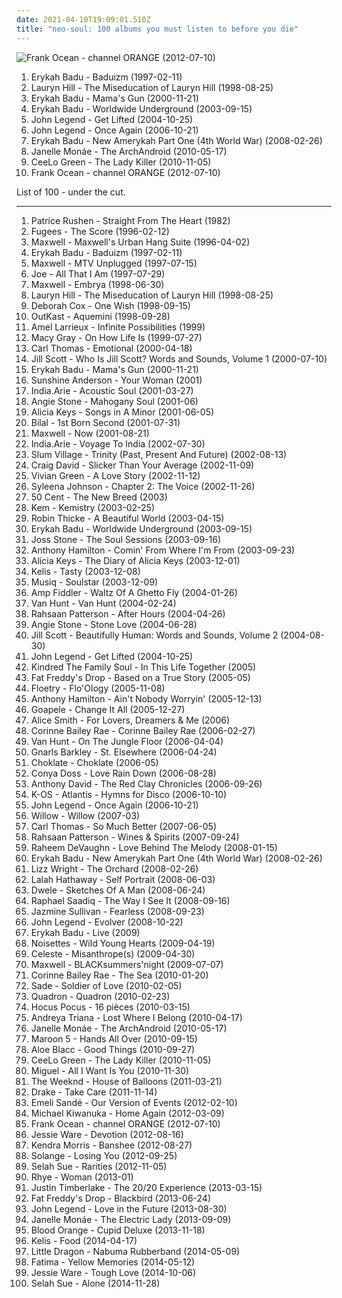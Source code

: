 ```yaml
---
date: 2021-04-10T19:09:01.510Z
title: "neo-soul: 100 albums you must listen to before you die"
---
```

![Frank Ocean - channel ORANGE (2012-07-10)](https://img.discogs.com/BTjf4G0FRR-nttzUiJEeYa1ZkcA=/fit-in/600x600/filters:strip_icc():format(jpeg):mode_rgb():quality(90)/discogs-images/R-14470275-1575194734-3163.jpeg.jpg "Frank Ocean - channel ORANGE (2012-07-10)")
<ol class="albums">
<li data-cover="http://coverartarchive.org/release/52d8d6a4-5e94-4200-8b02-530940f1ee1d/22530873406-500.jpg" data-tags="soul" role="button">Erykah Badu - Baduizm (1997-02-11)</li>
<li data-cover="http://coverartarchive.org/release/0f15251e-7f5a-48bd-bfe2-31a329066371/3037400805-500.jpg" data-tags="soul, rnb" role="button">Lauryn Hill - The Miseducation of Lauryn Hill (1998-08-25)</li>
<li data-cover="https://img.discogs.com/I8hP5wDwaFIBa5uKe0z0fDNNxV8=/fit-in/600x602/filters:strip_icc():format(jpeg):mode_rgb():quality(90)/discogs-images/R-16189786-1605737307-1687.jpeg.jpg" data-tags="soul, neo-soul" role="button">Erykah Badu - Mama's Gun (2000-11-21)</li>
<li data-cover="http://coverartarchive.org/release/c4084059-b9e3-4248-9d5a-487224970dfa/4514268539-500.jpg" data-tags="soul, neo-soul" role="button">Erykah Badu - Worldwide Underground (2003-09-15)</li>
<li data-cover="https://img.discogs.com/6o0kSzwGbQoieBogv-1J7NZu0OU=/fit-in/600x588/filters:strip_icc():format(jpeg):mode_rgb():quality(90)/discogs-images/R-590002-1348400015-6358.jpeg.jpg" data-tags="soul, rnb" role="button">John Legend - Get Lifted (2004-10-25)</li>
<li data-cover="http://coverartarchive.org/release/2fa5e0f9-c83b-44cb-bd90-7899efc1417b/8994651148-500.jpg" data-tags="soul, john legend, rnb" role="button">John Legend - Once Again (2006-10-21)</li>
<li data-cover="https://via.placeholder.com/450" data-tags="soul, neo-soul" role="button">Erykah Badu - New Amerykah Part One (4th World War) (2008-02-26)</li>
<li data-cover="http://coverartarchive.org/release/14ae1a9c-9e8e-3ae5-87f2-3bf68b9feefd/8899038012-500.jpg" data-tags="soul, funk" role="button">Janelle Monáe - The ArchAndroid (2010-05-17)</li>
<li data-cover="http://coverartarchive.org/release/e84467e8-1f3e-4c58-91d1-9b37c1500b7e/13670345162-500.jpg" data-tags="funk, neo-soul, contemporary r&b, pop soul, i own and love these" role="button">CeeLo Green - The Lady Killer (2010-11-05)</li>
<li data-cover="https://img.discogs.com/BTjf4G0FRR-nttzUiJEeYa1ZkcA=/fit-in/600x600/filters:strip_icc():format(jpeg):mode_rgb():quality(90)/discogs-images/R-14470275-1575194734-3163.jpeg.jpg" data-tags="soul, rnb" role="button">Frank Ocean - channel ORANGE (2012-07-10)</li>
</ol>
List of 100 - under the cut.
<!-- more -->

_________________

<ol class="albums">
<li data-cover="http://coverartarchive.org/release/de31ca06-a515-4c07-972d-d83ce84b7c59/4679706366-500.jpg" data-tags="jazz-funk, rnb" role="button">
Patrice Rushen - Straight From The Heart (1982)
</li>
<li data-cover="http://coverartarchive.org/release/a8ac0c88-6980-411d-8c88-3eed140f71ed/7644775051-500.jpg" data-tags="hip-hop" role="button">
Fugees - The Score (1996-02-12)
</li>
<li data-cover="http://coverartarchive.org/release/e69dbabd-5a61-4147-914b-7e683f096cbc/15210098631-500.jpg" data-tags="soul" role="button">
Maxwell - Maxwell's Urban Hang Suite (1996-04-02)
</li>
<li data-cover="http://coverartarchive.org/release/52d8d6a4-5e94-4200-8b02-530940f1ee1d/22530873406-500.jpg" data-tags="soul" role="button">
Erykah Badu - Baduizm (1997-02-11)
</li>
<li data-cover="http://coverartarchive.org/release/7ffc0e66-78ba-4efc-9a73-55ce13354a32/5194284962-500.jpg" data-tags="rnb, neo soul" role="button">
Maxwell - MTV Unplugged (1997-07-15)
</li>
<li data-cover="https://img.discogs.com/v9xi8uvYPtIXNRBABfaWbnLDjRg=/fit-in/600x529/filters:strip_icc():format(jpeg):mode_rgb():quality(90)/discogs-images/R-4848877-1437524577-3099.jpeg.jpg" data-tags="rnb" role="button">
Joe - All That I Am (1997-07-29)
</li>
<li data-cover="https://img.discogs.com/bNU9Z2OH65I8W0Ttb8NgfVWt1G0=/fit-in/299x300/filters:strip_icc():format(jpeg):mode_rgb():quality(90)/discogs-images/R-764240-1156380307.jpeg.jpg" data-tags="neo-soul, rnb" role="button">
Maxwell - Embrya (1998-06-30)
</li>
<li data-cover="http://coverartarchive.org/release/0f15251e-7f5a-48bd-bfe2-31a329066371/3037400805-500.jpg" data-tags="soul, rnb" role="button">
Lauryn Hill - The Miseducation of Lauryn Hill (1998-08-25)
</li>
<li data-cover="http://coverartarchive.org/release/9df9cdf9-1e7e-4249-8d65-a5276366bff9/15914528738-500.jpg" data-tags="pop, r&b, 90s rnb" role="button">
Deborah Cox - One Wish (1998-09-15)
</li>
<li data-cover="http://coverartarchive.org/release/63f4592c-6f58-32bb-bd9f-a431dc14e04d/6640977411-500.jpg" data-tags="hip-hop" role="button">
OutKast - Aquemini (1998-09-28)
</li>
<li data-cover="http://coverartarchive.org/release/85fe8a36-6efc-498a-a197-7971108fd287/9304670823-500.jpg" data-tags="soul, neo-soul" role="button">
Amel Larrieux - Infinite Possibilities (1999)
</li>
<li data-cover="http://coverartarchive.org/release/f7433ff5-35e6-48c2-8503-c2d046540d5d/21406735668-500.jpg" data-tags="soul" role="button">
Macy Gray - On How Life Is (1999-07-27)
</li>
<li data-cover="http://coverartarchive.org/release/8466b6ac-fd2f-415b-818d-3e56b5a3d1da/4839004740-500.jpg" data-tags="rnb, carl thomas" role="button">
Carl Thomas - Emotional (2000-04-18)
</li>
<li data-cover="http://coverartarchive.org/release/eecb042f-85a2-4f1a-ab8c-5c9a947c2d66/15106304103-500.jpg" data-tags="soul, neo-soul" role="button">
Jill Scott - Who Is Jill Scott? Words and Sounds, Volume 1 (2000-07-10)
</li>
<li data-cover="https://img.discogs.com/I8hP5wDwaFIBa5uKe0z0fDNNxV8=/fit-in/600x602/filters:strip_icc():format(jpeg):mode_rgb():quality(90)/discogs-images/R-16189786-1605737307-1687.jpeg.jpg" data-tags="soul, neo-soul" role="button">
Erykah Badu - Mama's Gun (2000-11-21)
</li>
<li data-cover="https://img.discogs.com/1ErAO0qgf2EqgqtiuGbgU8YKfMI=/fit-in/300x298/filters:strip_icc():format(jpeg):mode_rgb():quality(90)/discogs-images/R-398692-1108138378.jpg.jpg" data-tags="neo-soul, rnb - soul" role="button">
Sunshine Anderson - Your Woman (2001)
</li>
<li data-cover="http://coverartarchive.org/release/778cf2aa-9005-42f9-9996-d70712b2c254/5765282910-500.jpg" data-tags="soul" role="button">
India.Arie - Acoustic Soul (2001-03-27)
</li>
<li data-cover="https://img.discogs.com/WDs8Q0vywnEkdS2hN_r65odzScc=/fit-in/600x597/filters:strip_icc():format(jpeg):mode_rgb():quality(90)/discogs-images/R-1919315-1305435824.jpeg.jpg" data-tags="soul" role="button">
Angie Stone - Mahogany Soul (2001-06)
</li>
<li data-cover="http://coverartarchive.org/release/f9e26af6-a546-484f-b409-e71da896fc64/10741523166-500.jpg" data-tags="soul, rnb" role="button">
Alicia Keys - Songs in A Minor (2001-06-05)
</li>
<li data-cover="https://img.discogs.com/QFUSlMTrmE5eKdZXt4oBXc6crwk=/fit-in/600x594/filters:strip_icc():format(jpeg):mode_rgb():quality(90)/discogs-images/R-1621819-1365256122-7746.jpeg.jpg" data-tags="neo soul" role="button">
Bilal - 1st Born Second (2001-07-31)
</li>
<li data-cover="http://coverartarchive.org/release/28964621-13f1-48eb-8546-e3bf84db2f14/15238553018-500.jpg" data-tags="soul, maxwell, rnb" role="button">
Maxwell - Now (2001-08-21)
</li>
<li data-cover="http://coverartarchive.org/release/87a983fb-b30b-44d8-9457-54b398473f7e/5894750926-500.jpg" data-tags="soul" role="button">
India.Arie - Voyage To India (2002-07-30)
</li>
<li data-cover="http://coverartarchive.org/release/1a9976be-9d1d-4ba6-a6da-d99b578dea83/17257561540-500.jpg" data-tags="neo-soul, rap" role="button">
Slum Village - Trinity (Past, Present And Future) (2002-08-13)
</li>
<li data-cover="https://img.discogs.com/0BVoc-6I0Qa1pbC9NzYoEGvFRkQ=/fit-in/600x600/filters:strip_icc():format(jpeg):mode_rgb():quality(90)/discogs-images/R-560909-1494584702-2188.jpeg.jpg" data-tags="pop, rnb, 00s, craig david" role="button">
Craig David - Slicker Than Your Average (2002-11-09)
</li>
<li data-cover="http://coverartarchive.org/release/248c44c9-280a-4bc1-8030-2d06bedf6d4c/22261900325-500.jpg" data-tags="soul, neo-soul" role="button">
Vivian Green - A Love Story (2002-11-12)
</li>
<li data-cover="https://via.placeholder.com/450" data-tags="rnb" role="button">
Syleena Johnson - Chapter 2: The Voice (2002-11-26)
</li>
<li data-cover="http://coverartarchive.org/release/b2463ee8-ddcb-4d8d-93ee-36835456d144/1630449680-500.jpg" data-tags="hip hop" role="button">
50 Cent - The New Breed (2003)
</li>
<li data-cover="http://coverartarchive.org/release/5e12c7bb-eda2-4565-b3cc-976e47cb4a80/2366557652-500.jpg" data-tags="soul, neo-soul" role="button">
Kem - Kemistry (2003-02-25)
</li>
<li data-cover="https://img.discogs.com/FcuxwEA8rgWtaWrGzSxVfhNom9k=/fit-in/600x600/filters:strip_icc():format(jpeg):mode_rgb():quality(90)/discogs-images/R-2060563-1261595912.jpeg.jpg" data-tags="disco, pop, soul, rnb, male vocalists, 00s, neo-soul, unreleased, outtake, robin thicke, naked covers" role="button">
Robin Thicke - A Beautiful World (2003-04-15)
</li>
<li data-cover="http://coverartarchive.org/release/c4084059-b9e3-4248-9d5a-487224970dfa/4514268539-500.jpg" data-tags="soul, neo-soul" role="button">
Erykah Badu - Worldwide Underground (2003-09-15)
</li>
<li data-cover="http://coverartarchive.org/release/c5b2540a-3aa3-33e2-8d28-8160aeae0973/22070775394-500.jpg" data-tags="soul" role="button">
Joss Stone - The Soul Sessions (2003-09-16)
</li>
<li data-cover="http://coverartarchive.org/release/7353e5b6-9daf-45e3-920b-721b908a96b7/6107658380-500.jpg" data-tags="neo-soul" role="button">
Anthony Hamilton - Comin' From Where I'm From (2003-09-23)
</li>
<li data-cover="http://coverartarchive.org/release/287a913d-41d8-4e44-bed8-6bc5278bd997/1576712437-500.jpg" data-tags="soul, rnb, alicia keys" role="button">
Alicia Keys - The Diary of Alicia Keys (2003-12-01)
</li>
<li data-cover="http://coverartarchive.org/release/458e1a8d-c9b1-418d-ab5d-376ea1954942/3766526343-500.jpg" data-tags="rnb" role="button">
Kelis - Tasty (2003-12-08)
</li>
<li data-cover="http://coverartarchive.org/release/8c4e505c-d014-47aa-b7b8-720457e782bc/2980579320-500.jpg" data-tags="soul, neo-soul" role="button">
Musiq - Soulstar (2003-12-09)
</li>
<li data-cover="http://coverartarchive.org/release/a5ad949c-a2c5-35d0-86c8-7a54cde44ba1/15258576861-500.jpg" data-tags="funk, neo-soul, funky" role="button">
Amp Fiddler - Waltz Of A Ghetto Fly (2004-01-26)
</li>
<li data-cover="https://img.discogs.com/zER-OfNX69vy-xL1MoLznnjqmvs=/fit-in/500x500/filters:strip_icc():format(jpeg):mode_rgb():quality(90)/discogs-images/R-512667-1191067174.jpeg.jpg" data-tags="soul, neo-soul" role="button">
Van Hunt - Van Hunt (2004-02-24)
</li>
<li data-cover="https://img.discogs.com/kAFcrJ7HmoY6TFruqgevqAKmZnk=/fit-in/250x250/filters:strip_icc():format(jpeg):mode_rgb():quality(90)/discogs-images/R-355546-1103221358.jpg.jpg" data-tags="neo-soul" role="button">
Rahsaan Patterson - After Hours (2004-04-26)
</li>
<li data-cover="https://img.discogs.com/Y7LIa2isPNnmGrRCpmcQaECd2GI=/fit-in/500x498/filters:strip_icc():format(jpeg):mode_rgb():quality(90)/discogs-images/R-633013-1325298303.jpeg.jpg" data-tags="soul, neo-soul" role="button">
Angie Stone - Stone Love (2004-06-28)
</li>
<li data-cover="https://img.discogs.com/XuMLR3boHgc5gyx2O2guMX7-tkY=/fit-in/600x600/filters:strip_icc():format(jpeg):mode_rgb():quality(90)/discogs-images/R-1511365-1367888751-8182.jpeg.jpg" data-tags="neo-soul" role="button">
Jill Scott - Beautifully Human: Words and Sounds, Volume 2 (2004-08-30)
</li>
<li data-cover="https://img.discogs.com/6o0kSzwGbQoieBogv-1J7NZu0OU=/fit-in/600x588/filters:strip_icc():format(jpeg):mode_rgb():quality(90)/discogs-images/R-590002-1348400015-6358.jpeg.jpg" data-tags="soul, rnb" role="button">
John Legend - Get Lifted (2004-10-25)
</li>
<li data-cover="http://coverartarchive.org/release/9a8e7e6e-8ce2-4698-b636-1b8537302418/25199644021-500.jpg" data-tags="neo-soul, soul" role="button">
Kindred The Family Soul - In This Life Together (2005)
</li>
<li data-cover="http://coverartarchive.org/release/0b3d401e-aa43-3e84-9b9b-51e0b67bce8a/5921779355-500.jpg" data-tags="reggae, dub" role="button">
Fat Freddy's Drop - Based on a True Story (2005-05)
</li>
<li data-cover="http://coverartarchive.org/release/3bf2d61f-9ad6-4e0b-9644-616029bcdf8d/19917843965-500.jpg" data-tags="neo-soul" role="button">
Floetry - Flo'Ology (2005-11-08)
</li>
<li data-cover="https://img.discogs.com/F4ginBFZUUXq_NsLP0X6Yvzgo1E=/fit-in/600x599/filters:strip_icc():format(jpeg):mode_rgb():quality(90)/discogs-images/R-677380-1540747547-7510.jpeg.jpg" data-tags="soul" role="button">
Anthony Hamilton - Ain't Nobody Worryin' (2005-12-13)
</li>
<li data-cover="https://img.discogs.com/gS99wBsu0GrxATpMifSV1_HI_e0=/fit-in/500x497/filters:strip_icc():format(jpeg):mode_rgb():quality(90)/discogs-images/R-591468-1137119629.jpeg.jpg" data-tags="soul" role="button">
Goapele - Change It All (2005-12-27)
</li>
<li data-cover="https://img.discogs.com/IDR_9ztR2DXENUrFtrSlkVyU4Zc=/fit-in/400x400/filters:strip_icc():format(jpeg):mode_rgb():quality(90)/discogs-images/R-1831435-1246366988.jpeg.jpg" data-tags="soul, singer-songwriter" role="button">
Alice Smith - For Lovers, Dreamers & Me (2006)
</li>
<li data-cover="https://img.discogs.com/cJD9YaMrOcFcA8aD_WRJTCk8vCM=/fit-in/600x595/filters:strip_icc():format(jpeg):mode_rgb():quality(90)/discogs-images/R-3635262-1391952508-1369.jpeg.jpg" data-tags="soul" role="button">
Corinne Bailey Rae - Corinne Bailey Rae (2006-02-27)
</li>
<li data-cover="https://img.discogs.com/gOSzirQhK1BYeLKLyad9jidY_No=/fit-in/500x500/filters:strip_icc():format(jpeg):mode_rgb():quality(90)/discogs-images/R-707894-1150684201.jpeg.jpg" data-tags="neo-soul" role="button">
Van Hunt - On The Jungle Floor (2006-04-04)
</li>
<li data-cover="http://coverartarchive.org/release/c1611009-48c0-4171-a26d-698a57cfde9e/3985245895-500.jpg" data-tags="funk, soul" role="button">
Gnarls Barkley - St. Elsewhere (2006-04-24)
</li>
<li data-cover="https://img.discogs.com/pim_nk2JT4Nf9U7Zvx-AuPq2wec=/fit-in/600x600/filters:strip_icc():format(jpeg):mode_rgb():quality(90)/discogs-images/R-883100-1235633436.jpeg.jpg" data-tags="neo-soul" role="button">
Choklate - Choklate (2006-05)
</li>
<li data-cover="https://img.discogs.com/BPkqzWGU1fFLuEFQKGLyaENmPPo=/fit-in/600x595/filters:strip_icc():format(jpeg):mode_rgb():quality(90)/discogs-images/R-809803-1611096240-4591.jpeg.jpg" data-tags="soul, funky, r&b, relaxing, neo soul, neo-soul, gospel soul, modern world soul music, a r-ski- fav" role="button">
Conya Doss - Love Rain Down (2006-08-28)
</li>
<li data-cover="http://coverartarchive.org/release/117548f8-3255-432a-82ef-5813cb1ed4ca/24622953430-500.jpg" data-tags="neo-soul" role="button">
Anthony David - The Red Clay Chronicles (2006-09-26)
</li>
<li data-cover="https://img.discogs.com/4vE7Rzsd4ouIgDvFeDbE1rHZgf8=/fit-in/600x545/filters:strip_icc():format(jpeg):mode_rgb():quality(90)/discogs-images/R-891725-1175907986.jpeg.jpg" data-tags="pop, reggae, neo-soul, pop rap, conscious hip hop" role="button">
K-OS - Atlantis - Hymns for Disco (2006-10-10)
</li>
<li data-cover="http://coverartarchive.org/release/2fa5e0f9-c83b-44cb-bd90-7899efc1417b/8994651148-500.jpg" data-tags="soul, john legend, rnb" role="button">
John Legend - Once Again (2006-10-21)
</li>
<li data-cover="http://coverartarchive.org/release/0f857ab9-6cd0-45e6-b618-93947c185cf5/13071763593-500.jpg" data-tags="neo-soul" role="button">
Willow - Willow (2007-03)
</li>
<li data-cover="https://img.discogs.com/q7XcYaedTkDRYRLbwYkpKCfWPck=/fit-in/600x533/filters:strip_icc():format(jpeg):mode_rgb():quality(90)/discogs-images/R-1416097-1594143330-3792.jpeg.jpg" data-tags="rnb, neo-soul" role="button">
Carl Thomas - So Much Better (2007-06-05)
</li>
<li data-cover="https://img.discogs.com/wTw8m20kpo9LAmCEhDbr23kxSNQ=/fit-in/200x199/filters:strip_icc():format(jpeg):mode_rgb():quality(90)/discogs-images/R-1610677-1232052748.jpeg.jpg" data-tags="neo-soul, chill, neo soul" role="button">
Rahsaan Patterson - Wines & Spirits (2007-09-24)
</li>
<li data-cover="https://img.discogs.com/PAtSiVSaJEDADUEa_fBPHH277Vw=/fit-in/600x580/filters:strip_icc():format(jpeg):mode_rgb():quality(90)/discogs-images/R-1282262-1329584816.jpeg.jpg" data-tags="soul, smooth, relaxing" role="button">
Raheem DeVaughn - Love Behind The Melody (2008-01-15)
</li>
<li data-cover="https://via.placeholder.com/450" data-tags="soul, neo-soul" role="button">
Erykah Badu - New Amerykah Part One (4th World War) (2008-02-26)
</li>
<li data-cover="http://coverartarchive.org/release/c42db944-e7a3-4cc3-9a9f-89089962fe2e/836519986-500.jpg" data-tags="jazz, soul, lizz wright" role="button">
Lizz Wright - The Orchard (2008-02-26)
</li>
<li data-cover="https://img.discogs.com/iHm9jimYPOxx0a5P0DzME65LUDY=/fit-in/500x500/filters:strip_icc():format(jpeg):mode_rgb():quality(90)/discogs-images/R-1359894-1212702927.jpeg.jpg" data-tags="soul, female vocalists" role="button">
Lalah Hathaway - Self Portrait (2008-06-03)
</li>
<li data-cover="https://img.discogs.com/6EJyORfVVDwgv0ve2LucQ46mZnA=/fit-in/431x425/filters:strip_icc():format(jpeg):mode_rgb():quality(90)/discogs-images/R-1383285-1214902487.jpeg.jpg" data-tags="neo-soul, soul" role="button">
Dwele - Sketches Of A Man (2008-06-24)
</li>
<li data-cover="http://coverartarchive.org/release/5ba43de6-27cd-4328-97bc-37b221d7124e/1821220132-500.jpg" data-tags="soul" role="button">
Raphael Saadiq - The Way I See It (2008-09-16)
</li>
<li data-cover="http://coverartarchive.org/release/3192c4f0-6099-4aa2-8008-09da81da0467/22600473176-500.jpg" data-tags="rnb, soul, female vocalists" role="button">
Jazmine Sullivan - Fearless (2008-09-23)
</li>
<li data-cover="https://img.discogs.com/iCEWQF2PnDjvsJWGwAw8vH5R6ZE=/fit-in/600x522/filters:strip_icc():format(jpeg):mode_rgb():quality(90)/discogs-images/R-2057789-1261411597.jpeg.jpg" data-tags="soul" role="button">
John Legend - Evolver (2008-10-22)
</li>
<li data-cover="http://coverartarchive.org/release/f8c1fe45-66b1-44f2-a32c-c04fa0645289/28404679797-500.jpg" data-tags="soul" role="button">
Erykah Badu - Live (2009)
</li>
<li data-cover="http://coverartarchive.org/release/8799099c-34d0-336d-84b6-896cae19c35f/22400961707-500.jpg" data-tags="indie, female vocalists" role="button">
Noisettes - Wild Young Hearts (2009-04-19)
</li>
<li data-cover="http://coverartarchive.org/release/5354d8b5-299b-4b12-a8cd-0a8389becdc0/6360810457-500.jpg" data-tags="jazz, soul, rnb, neo-soul, british soul, alternative rnb" role="button">
Celeste - Misanthrope(s) (2009-04-30)
</li>
<li data-cover="http://coverartarchive.org/release/e5262a5c-9b26-45bd-a1b2-5cd89d671a58/15209954879-500.jpg" data-tags="rnb, neo-soul, soul" role="button">
Maxwell - BLACKsummers'night (2009-07-07)
</li>
<li data-cover="http://coverartarchive.org/release/55254afb-148f-4e60-960f-af4b23b8c66d/4840328264-500.jpg" data-tags="soul" role="button">
Corinne Bailey Rae - The Sea (2010-01-20)
</li>
<li data-cover="http://coverartarchive.org/release/06697697-6019-31eb-b5a0-f7bc3c861bbe/4896141275-500.jpg" data-tags="soul" role="button">
Sade - Soldier of Love (2010-02-05)
</li>
<li data-cover="http://coverartarchive.org/release/9780c05d-7a75-45a5-9810-6c07f5f57609/18208181632-500.jpg" data-tags="electronica, soul, indie electronic, downtempo, 00s, neo soul, neo-soul, keepers of soul, damn this is art, alternative r and b, danish group" role="button">
Quadron - Quadron (2010-02-23)
</li>
<li data-cover="http://coverartarchive.org/release/7e311d8e-876e-4b3d-a8cb-a5af3447842d/7392995216-500.jpg" data-tags="jazz-funk, acid jazz, neo-soul, french hip hop, jazz rap, conscious hip hop, french hip-hop" role="button">
Hocus Pocus - 16 pièces (2010-03-15)
</li>
<li data-cover="http://coverartarchive.org/release/95ceb8ed-936c-45ae-a376-c22f1a727b5a/15902647072-500.jpg" data-tags="downtempo" role="button">
Andreya Triana - Lost Where I Belong (2010-04-17)
</li>
<li data-cover="http://coverartarchive.org/release/14ae1a9c-9e8e-3ae5-87f2-3bf68b9feefd/8899038012-500.jpg" data-tags="soul, funk" role="button">
Janelle Monáe - The ArchAndroid (2010-05-17)
</li>
<li data-cover="https://img.discogs.com/4sJ6SVYCfJ7DnGKLNrUN3vvIINE=/fit-in/600x600/filters:strip_icc():format(jpeg):mode_rgb():quality(90)/discogs-images/R-2523213-1476638969-6988.jpeg.jpg" data-tags="pop, maroon 5" role="button">
Maroon 5 - Hands All Over (2010-09-15)
</li>
<li data-cover="http://coverartarchive.org/release/2c5627f5-f1b6-43ab-a2cd-14d9775fd9ad/23141070841-500.jpg" data-tags="soul" role="button">
Aloe Blacc - Good Things (2010-09-27)
</li>
<li data-cover="http://coverartarchive.org/release/e84467e8-1f3e-4c58-91d1-9b37c1500b7e/13670345162-500.jpg" data-tags="funk, neo-soul, contemporary r&b, pop soul, i own and love these" role="button">
CeeLo Green - The Lady Killer (2010-11-05)
</li>
<li data-cover="http://coverartarchive.org/release/e187359c-f47b-4dd8-9172-565be0893c10/24502341651-500.jpg" data-tags="rnb" role="button">
Miguel - All I Want Is You (2010-11-30)
</li>
<li data-cover="http://coverartarchive.org/release/61784ca8-f1a9-4cf8-8452-b5c7076a6fc0/1925635860-500.jpg" data-tags="r&b, rnb, electronic" role="button">
The Weeknd - House of Balloons (2011-03-21)
</li>
<li data-cover="http://coverartarchive.org/release/0b4ab5f2-73f0-405f-9add-2330c3a248c1/2054695522-500.jpg" data-tags="drake, hip hop" role="button">
Drake - Take Care (2011-11-14)
</li>
<li data-cover="http://coverartarchive.org/release/b4bef32f-aab1-4b98-a85c-2b122ca93134/4150263402-500.jpg" data-tags="soul" role="button">
Emeli Sandé - Our Version of Events (2012-02-10)
</li>
<li data-cover="https://img.discogs.com/qu9UGDU9mzKreYD3cCdfwuBK97o=/fit-in/600x595/filters:strip_icc():format(jpeg):mode_rgb():quality(90)/discogs-images/R-3474861-1587716065-7822.jpeg.jpg" data-tags="soul" role="button">
Michael Kiwanuka - Home Again (2012-03-09)
</li>
<li data-cover="https://img.discogs.com/BTjf4G0FRR-nttzUiJEeYa1ZkcA=/fit-in/600x600/filters:strip_icc():format(jpeg):mode_rgb():quality(90)/discogs-images/R-14470275-1575194734-3163.jpeg.jpg" data-tags="soul, rnb" role="button">
Frank Ocean - channel ORANGE (2012-07-10)
</li>
<li data-cover="http://coverartarchive.org/release/aa7078c2-9b77-41ca-97bf-5364f838da88/1819429738-500.jpg" data-tags="soul" role="button">
Jessie Ware - Devotion (2012-08-16)
</li>
<li data-cover="http://coverartarchive.org/release/494f379f-e1fb-40ea-8992-f469836839f4/18893947329-500.jpg" data-tags="soul, rnb, neo-soul, contemporary rnb" role="button">
Kendra Morris - Banshee (2012-08-27)
</li>
<li data-cover="https://img.discogs.com/th6a34wKj46CoQ7pomOh3XuQA_k=/fit-in/500x498/filters:strip_icc():format(jpeg):mode_rgb():quality(90)/discogs-images/R-4034108-1353032647-8366.jpeg.jpg" data-tags="rnb" role="button">
Solange - Losing You (2012-09-25)
</li>
<li data-cover="http://coverartarchive.org/release/87d92d71-f220-4c1f-b339-0db68cbbfa3f/4754834689-500.jpg" data-tags="neo-soul" role="button">
Selah Sue - Rarities (2012-11-05)
</li>
<li data-cover="http://coverartarchive.org/release/7dfd5c40-ee28-4fda-8369-fe3748f75930/3612285293-500.jpg" data-tags="soul, sophisti-pop" role="button">
Rhye - Woman (2013-01)
</li>
<li data-cover="http://coverartarchive.org/release/bd2a6877-71a3-4819-b2bb-b373deb3a756/8227935106-500.jpg" data-tags="pop" role="button">
Justin Timberlake - The 20/20 Experience (2013-03-15)
</li>
<li data-cover="http://coverartarchive.org/release/62626e7f-a10e-409c-a4fc-36deaf4f5a13/5750409674-500.jpg" data-tags="dub" role="button">
Fat Freddy's Drop - Blackbird (2013-06-24)
</li>
<li data-cover="http://coverartarchive.org/release/da998b90-83d6-43ea-9a46-55ce0fba83e4/5554522707-500.jpg" data-tags="soul" role="button">
John Legend - Love in the Future (2013-08-30)
</li>
<li data-cover="https://img.discogs.com/OtyXaiP218RcrUyzxtkfaSFCefU=/fit-in/600x597/filters:strip_icc():format(jpeg):mode_rgb():quality(90)/discogs-images/R-4896670-1599509523-4252.jpeg.jpg" data-tags="soul, rnb" role="button">
Janelle Monáe - The Electric Lady (2013-09-09)
</li>
<li data-cover="http://coverartarchive.org/release/b825c5c2-ebe3-4c84-91f8-c27e75dbc684/19238888629-500.jpg" data-tags="rnb, soul, 2010s" role="button">
Blood Orange - Cupid Deluxe (2013-11-18)
</li>
<li data-cover="https://img.discogs.com/fW5GbF5AiZEpzS9PAr3-IcDNe48=/fit-in/600x539/filters:strip_icc():format(jpeg):mode_rgb():quality(90)/discogs-images/R-14934050-1614784564-7963.jpeg.jpg" data-tags="soul, funk" role="button">
Kelis - Food (2014-04-17)
</li>
<li data-cover="http://coverartarchive.org/release/9815a22f-d7ca-447f-a144-dfa658207998/7044912523-500.jpg" data-tags="electronic, synthpop, testament, exodus" role="button">
Little Dragon - Nabuma Rubberband (2014-05-09)
</li>
<li data-cover="http://coverartarchive.org/release/f96389dd-431f-4537-b8b0-eee6cff2d10e/7573419317-500.jpg" data-tags="soul, neo-soul, livesoncoffee-getit" role="button">
Fatima - Yellow Memories (2014-05-12)
</li>
<li data-cover="http://coverartarchive.org/release/e5aeab7d-7cbd-400b-9f4a-65a8f62ce4a1/8769096490-500.jpg" data-tags="soul, neo-soul" role="button">
Jessie Ware - Tough Love (2014-10-06)
</li>
<li data-cover="http://coverartarchive.org/release/1eb35bdb-d0c6-4a4a-8f15-b81d44fbc24a/8964137059-500.jpg" data-tags="neo-soul" role="button">
Selah Sue - Alone (2014-11-28)
</li>
</ol>